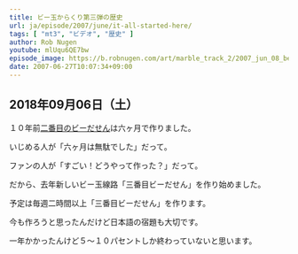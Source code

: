 ```yaml
---
title: ビー玉からくり第三弾の歴史
url: ja/episode/2007/june/it-all-started-here/
tags: [ "mt3", "ビデオ", "歴史" ]
author: Rob Nugen
youtube: mlUqu6QE7bw
episode_image: https://b.robnugen.com/art/marble_track_2/2007_jun_08_beyond_the_spiral/Mon_28_May_2007_022007_PM.jpg
date: 2007-06-27T10:07:34+09:00
---
```


## 2018年09月06日（土）

１０年前[二番目のビーだせん](https://mt2.robnugen.com/)は六ヶ月で作りました。

いじめる人が「六ヶ月は無駄でした」だって。

ファンの人が「すごい！どうやって作った？」だって。

だから、去年新しいビー玉線路「三番目ビーだせん」を作り始めました。

予定は毎週二時間以上「三番目ビーだせん」を作ります。

今も作ろうと思ったんだけど日本語の宿題も大切です。

一年かかったんけど５〜１０パセントしか終わっていないと思います。
